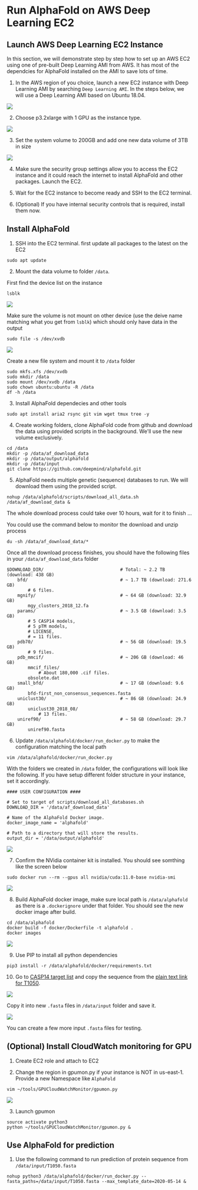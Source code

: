 # Run AlphaFold on AWS Deep Learning EC2

## Launch AWS Deep Learning EC2 Instance

In this section, we will demonstrate step by step how to set up an AWS EC2 using one of pre-built Deep Learning AMI from AWS. It has most of the dependcies for AlphaFold installed on the AMI to save lots of time.

1. In the AWS region of you choice, launch a new EC2 instance with Deep Learning AMI by searching `Deep Learning AMI`. In the steps below, we will use a Deep Learning AMI based on Ubuntu 18.04.

<img src="https://raw.githubusercontent.com/pkuqiwang/alphafold/main/images/ec2ami.png">

2. Choose p3.2xlarge with 1 GPU as the instance type.

<img src="https://raw.githubusercontent.com/pkuqiwang/alphafold/main/images/p32xlarge.png">

3. Set the system volume to 200GB and add one new data volume of 3TB in size  

<img src="https://raw.githubusercontent.com/pkuqiwang/alphafold/main/images/ebsvolume.png">

4. Make sure the security group settings allow you to access the EC2 instance and it could reach the internet to install AlphaFold and other packages. Launch the EC2.

5. Wait for the EC2 instance to become ready and SSH to the EC2 terminal.

6. (Optional) If you have internal security controls that is required, install them now.

## Install AlphaFold

1. SSH into the EC2 terminal. first update all packages to the latest on the EC2

```
sudo apt update
```

2. Mount the data volume to folder `/data`. 

First find the device list on the instance
```
lsblk
```
<img src="https://raw.githubusercontent.com/pkuqiwang/alphafold/main/images/lsblk.png">

Make sure the volume is not mount on other device (use the deive name matching what you get from `lsblk`) which should only have data in the output
```
sudo file -s /dev/xvdb
```
<img src="https://raw.githubusercontent.com/pkuqiwang/alphafold/main/images/sudofile.png">

Create a new file system and mount it to `/data` folder
```
sudo mkfs.xfs /dev/xvdb
sudo mkdir /data
sudo mount /dev/xvdb /data
sudo chown ubuntu:ubuntu -R /data
df -h /data
```

3. Install AlphaFold dependecies and other tools 

```
sudo apt install aria2 rsync git vim wget tmux tree -y
```

4. Create working folders, clone AlphaFold code from github and download the data using provided scripts in the background. We'll use the new volume exclusively.

```
cd /data
mkdir -p /data/af_download_data
mkdir -p /data/output/alphafold
mkdir -p /data/input
git clone https://github.com/deepmind/alphafold.git
```

5. AlphaFold needs multiple genetic (sequence) databases to run. We will download them using the provided script. 

``` 
nohup /data/alphafold/scripts/download_all_data.sh /data/af_download_data &
```

The whole download process could take over 10 hours, wait for it to finish ...

You could use the command below to monitor the download and unzip process
```
du -sh /data/af_download_data/*
```

Once all the download process finishes, you should have the following files in your `/data/af_download_data` folder  

```
$DOWNLOAD_DIR/                             # Total: ~ 2.2 TB (download: 438 GB)
    bfd/                                   # ~ 1.7 TB (download: 271.6 GB)
        # 6 files.
    mgnify/                                # ~ 64 GB (download: 32.9 GB)
        mgy_clusters_2018_12.fa
    params/                                # ~ 3.5 GB (download: 3.5 GB)
        # 5 CASP14 models,
        # 5 pTM models,
        # LICENSE,
        # = 11 files.
    pdb70/                                 # ~ 56 GB (download: 19.5 GB)
        # 9 files.
    pdb_mmcif/                             # ~ 206 GB (download: 46 GB)
        mmcif_files/
            # About 180,000 .cif files.
        obsolete.dat
    small_bfd/                             # ~ 17 GB (download: 9.6 GB)
        bfd-first_non_consensus_sequences.fasta
    uniclust30/                            # ~ 86 GB (download: 24.9 GB)
        uniclust30_2018_08/
            # 13 files.
    uniref90/                              # ~ 58 GB (download: 29.7 GB)
        uniref90.fasta
```

6. Update `/data/alphafold/docker/run_docker.py` to make the configuration matching the local path

```
vim /data/alphafold/docker/run_docker.py
```

With the folders we created in `/data` folder, the configurations will look like the following. If you have setup different folder structure in your instance, set it accordingly.
```
#### USER CONFIGURATION ####

# Set to target of scripts/download_all_databases.sh
DOWNLOAD_DIR = '/data/af_download_data'

# Name of the AlphaFold Docker image.
docker_image_name = 'alphafold'

# Path to a directory that will store the results.
output_dir = '/data/output/alphafold'
```

<img src="https://raw.githubusercontent.com/pkuqiwang/alphafold/main/images/config.png">

7. Confirm the NVidia container kit is installed. You should see somthing like the screen below

```
sudo docker run --rm --gpus all nvidia/cuda:11.0-base nvidia-smi
```
<img src="https://raw.githubusercontent.com/pkuqiwang/alphafold/main/images/nvidia.png">


8. Build AlphaFold docker image, make sure local path is `/data/alphafold` as there is a `.dockerignore` under that folder. You should see the new docker image after build.

```
cd /data/alphafold
docker build -f docker/Dockerfile -t alphafold .
docker images
```
<img src="https://raw.githubusercontent.com/pkuqiwang/alphafold/main/images/dockerimage.png">

9. Use PIP to install all python dependencies
```
pip3 install -r /data/alphafold/docker/requirements.txt
```

10. Go to [CASP14 target list](https://www.predictioncenter.org/casp14/targetlist.cgi) and copy the sequence from the [plain text link for T1050](https://www.predictioncenter.org/casp14/target.cgi?target=T1050&view=sequence). 

<img src="https://raw.githubusercontent.com/pkuqiwang/alphafold/main/images/casp14.png">

Copy it into new `.fasta` files in `/data/input` folder and save it.

<img src="https://raw.githubusercontent.com/pkuqiwang/alphafold/main/images/fasta.png">

You can create a few more input `.fasta` files for testing.


## (Optional) Install CloudWatch monitoring for GPU

1. Create EC2 role and attach to EC2

2. Change the region in gpumon.py if your instance is NOT in us-east-1. Provide a new Namespace like `AlphaFold`

```
vim ~/tools/GPUCloudWatchMonitor/gpumon.py
```
<img src="https://raw.githubusercontent.com/pkuqiwang/alphafold/main/images/gpumon.png">

3. Launch gpumon
```
source activate python3
python ~/tools/GPUCloudWatchMonitor/gpumon.py &
```

## Use AlphaFold for prediction

1. Use the following command to run prediction of protein sequence from `/data/input/T1050.fasta`

```
nohup python3 /data/alphafold/docker/run_docker.py --fasta_paths=/data/input/T1050.fasta --max_template_date=2020-05-14 &
```
